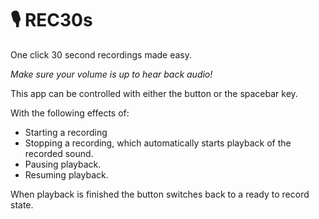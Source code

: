 # 🎙 REC30s
One click 30 second recordings made easy.

_Make sure your volume is up to hear back audio!_

This app can be controlled with either the button or the spacebar key.

With the following effects of:
- Starting a recording
- Stopping a recording, which automatically starts playback of the recorded sound.
- Pausing playback.
- Resuming playback.

When playback is finished the button switches back to a ready to record state.
